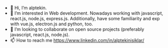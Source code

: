 - 👋 Hi, I’m alptekin.
- 👀 I’m interested in Web development. Nowadays working with javascript, react.js, node.js, express.js. Additionally, have some familiarity and exp with vue.js, electron.js and python, too.
- 💞️ I’m looking to collaborate on open source projects (preferably javascript, react.js, node.js).
- 📫 How to reach me https://www.linkedin.com/in/alptekinisiklar/ 
<!---
aisiklar/aisiklar is a ✨ special ✨ repository because its `README.md` (this file) appears on your GitHub profile.
You can click the Preview link to take a look at your changes.
--->
